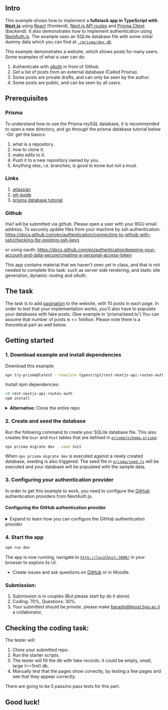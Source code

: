 ## Intro
This example shows how to implement a **fullstack app in TypeScript with [Next.js](https://nextjs.org/)** using [React](https://reactjs.org/) (frontend), [Next.js API routes](https://nextjs.org/docs/api-routes/introduction) and [Prisma Client](https://www.prisma.io/docs/reference/tools-and-interfaces/prisma-client) (backend). It also demonstrates how to implement authentication using [NextAuth.js](https://next-auth.js.org/). The example uses an SQLite database file with some initial dummy data which you can find at [`./prisma/dev.db`](./prisma/dev.db).

This example demonstrates a website, which shows posts for many users. Some examples of what a user can do:
1. Authenticate with [oAuth](https://www.youtube.com/watch?v=KT8ybowdyr0) in front of Github.
2. Get a list of posts from an external database (Called Prisma).
3. Some posts are private drafts, and can only be seen by the author.
4. Some posts are public, and can be seen by all users.



## Prerequisites
### Prisma
To understand how to use the Prisma mySQL database, 
it is recommended to open a new directory, and go through the prisma database tutorial below
-Git: get the basics:
1. what is a repository. 
2. how to clone it.
3. make edits to it.
4. Push it to a new repository owned by you.
5. Anything else, i.e. branches, is good to know but not a must.

### Links
1. [atlassian](https://www.atlassian.com/git/tutorials/setting-up-a-repository)
2. [git-guide](https://rogerdudler.github.io/git-guide/)
3. [prisma database tutorial](https://www.prisma.io/docs/getting-started/quickstart)

### Github 
Hw1 will be submitted via github. Please open a user with your BGU email address.
To securely update files from your machine by ssh authentication:
https://docs.github.com/en/authentication/connecting-to-github-with-ssh/checking-for-existing-ssh-keys 

or using oauth:
https://docs.github.com/en/authentication/keeping-your-account-and-data-secure/creating-a-personal-access-token

This app contains material that we haven't seen yet in class, and that is not needed to complete this task:
such as server side rendering, and static site generation, dynamic routing and oAuth.

## The task
The task is to add [pagination](https://www.w3schools.com/css/css3_pagination.asp) to the website, with 10 posts in each page.
In order to test that your implementation works, you'll also have to populate your databases with fake posts. (See example in 'prisma/seed.ts')
You can assume that number of posts is <= 1million.
Please note there is a theoretical part as well below. 

## Getting started

### 1. Download example and install dependencies

Download this example:

```bash
npx try-prisma@latest --template typescript/rest-nextjs-api-routes-auth
```

Install npm dependencies:

```bash
cd rest-nextjs-api-routes-auth
npm install
```

<details><summary><strong>Alternative:</strong> Clone the entire repo</summary>

Clone this repository:

```bash
git clone git@github.com:prisma/prisma-examples.git --depth=1
```

Install npm dependencies:

```bash
cd prisma-examples/typescript/rest-nextjs-api-routes-auth
npm install
```

</details>

### 2. Create and seed the database

Run the following command to create your SQLite database file. This also creates the `User` and `Post` tables that are defined in [`prisma/schema.prisma`](./prisma/schema.prisma):

```bash
npx prisma migrate dev --name init
```

When `npx prisma migrate dev` is executed against a newly created database, seeding is also triggered. The seed file in [`prisma/seed.ts`](./prisma/seed.ts) will be executed and your database will be populated with the sample data.

### 3. Configuring your authentication provider

In order to get this example to work, you need to configure the [GitHub](https://next-auth.js.org/providers/github) authentication providers from NextAuth.js.

#### Configuring the GitHub authentication provider

<details><summary>Expand to learn how you can configure the GitHub authentication provider</summary>

First, log into your [GitHub](https://github.com/) account.

Then, navigate to [**Settings**](https://github.com/settings/profile), then open to [**Developer Settings**](https://github.com/settings/apps), then switch to [**OAuth Apps**](https://github.com/settings/developers).

![Github Developer Settings: OAuth Apps](https://res.cloudinary.com/practicaldev/image/fetch/s--fBiGBXbE--/c_limit%2Cf_auto%2Cfl_progressive%2Cq_auto%2Cw_880/https://i.imgur.com/4eQrMAs.png)

Clicking on the **Register a new application** button will redirect you to a registration form to fill out some information for your app. The **Authorization callback URL** should be the Next.js `/api/auth` route.

For **Homepage URL** use the localhost path on your machine.

An important thing to note here is that the **Authorization callback URL** field only supports a single URL, unlike e.g. Auth0, which allows you to add additional callback URLs separated with a comma. This means if you want to deploy your app later with a production URL, you will need to set up a new GitHub OAuth app.

![Github: Register a new OAuth application](https://res.cloudinary.com/practicaldev/image/fetch/s--v7s0OEs_--/c_limit%2Cf_auto%2Cfl_progressive%2Cq_auto%2Cw_880/https://i.imgur.com/tYtq5fd.png)

Click on the **Register application** button, and then you will be able to find your newly generated **Client ID** and **Client Secret**. Copy and paste this info into the [`.env`](./env) file in the root directory.

The resulting section in the `.env` file might look like this:

```env
# GitHub oAuth
GITHUB_ID=6bafeb321963449bdf51
GITHUB_SECRET=509298c32faa283f28679ad6de6f86b2472e1bff
```

</details>

### 4. Start the app

```bash
npm run dev
```

The app is now running, navigate to [`http://localhost:3000/`](http://localhost:3000/) in your browser to explore its UI.

- Create issues and ask questions on [GitHub](https://github.com/bgu-frontend/hw1-blog/issues) or in Moodle.

### Submission:
1. Submission is in couples (But please start by do it alone).
2. Coding: 70%, Questions: 30%.
3. Your submitted should be *private*, please make barashd@post.bgu.ac.il a collaborator.

## Checking the coding task:

The tester will:
1. Clone your submitted repo.
2. Run the starter scripts.
3. The tester will fill the db with fake records: it could be empty, small, large (<=1mil) db. 
4. Manually test that the pages show correctly, by testing a few pages and see that they appear correctly.

There are going to be 5 pass/no pass tests for this part.

## Good luck!



